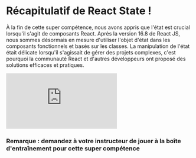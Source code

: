 # Récapitulatif de React State !

À la fin de cette super compétence, nous avons appris que l'état est crucial lorsqu'il s'agit de composants React. Après la version 16.8 de React JS, nous sommes désormais en mesure d'utiliser l'objet d'état dans les composants fonctionnels et basés sur les classes. La manipulation de l'état était délicate lorsqu'il s'agissait de gérer des projets complexes, c'est pourquoi la communauté React et d'autres développeurs ont proposé des solutions efficaces et pratiques.

<iframe allowfullscreen="true" frameborder="0" src="https://www.youtube.com/embed/C-jg2D8vdco?list=PL-w_yrNy8uTaWNAYCFoyW0C0zPm4S9b3v"></iframe>

### **Remarque : demandez à votre instructeur de jouer à la boîte d'entraînement pour cette super compétence**
